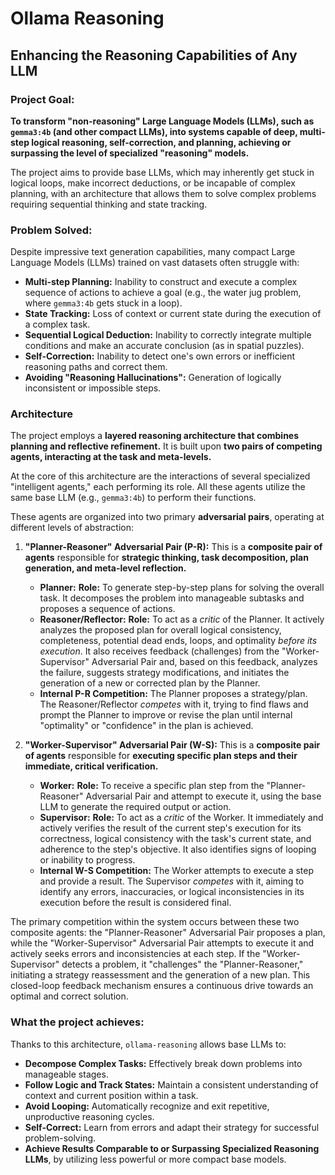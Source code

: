 # Ollama Reasoning
## Enhancing the Reasoning Capabilities of Any LLM

### Project Goal:

**To transform "non-reasoning" Large Language Models (LLMs), such as `gemma3:4b` (and other compact LLMs), into systems capable of deep, multi-step logical reasoning, self-correction, and planning, achieving or surpassing the level of specialized "reasoning" models.**

The project aims to provide base LLMs, which may inherently get stuck in logical loops, make incorrect deductions, or be incapable of complex planning, with an architecture that allows them to solve complex problems requiring sequential thinking and state tracking.

### Problem Solved:

Despite impressive text generation capabilities, many compact Large Language Models (LLMs) trained on vast datasets often struggle with:
*   **Multi-step Planning:** Inability to construct and execute a complex sequence of actions to achieve a goal (e.g., the water jug problem, where `gemma3:4b` gets stuck in a loop).
*   **State Tracking:** Loss of context or current state during the execution of a complex task.
*   **Sequential Logical Deduction:** Inability to correctly integrate multiple conditions and make an accurate conclusion (as in spatial puzzles).
*   **Self-Correction:** Inability to detect one's own errors or inefficient reasoning paths and correct them.
*   **Avoiding "Reasoning Hallucinations":** Generation of logically inconsistent or impossible steps.

### Architecture

The project employs a **layered reasoning architecture that combines planning and reflective refinement.** It is built upon **two pairs of competing agents, interacting at the task and meta-levels.**

At the core of this architecture are the interactions of several specialized "intelligent agents," each performing its role. All these agents utilize the same base LLM (e.g., `gemma3:4b`) to perform their functions.

These agents are organized into two primary **adversarial pairs**, operating at different levels of abstraction:

1.  **"Planner-Reasoner" Adversarial Pair (P-R):**
    This is a **composite pair of agents** responsible for **strategic thinking, task decomposition, plan generation, and meta-level reflection.**
    *   **Planner:** **Role:** To generate step-by-step plans for solving the overall task. It decomposes the problem into manageable subtasks and proposes a sequence of actions.
    *   **Reasoner/Reflector:** **Role:** To act as a *critic* of the Planner. It actively analyzes the proposed plan for overall logical consistency, completeness, potential dead ends, loops, and optimality *before its execution*. It also receives feedback (challenges) from the "Worker-Supervisor" Adversarial Pair and, based on this feedback, analyzes the failure, suggests strategy modifications, and initiates the generation of a new or corrected plan by the Planner.
    *   **Internal P-R Competition:** The Planner proposes a strategy/plan. The Reasoner/Reflector *competes* with it, trying to find flaws and prompt the Planner to improve or revise the plan until internal "optimality" or "confidence" in the plan is achieved.

2.  **"Worker-Supervisor" Adversarial Pair (W-S):**
    This is a **composite pair of agents** responsible for **executing specific plan steps and their immediate, critical verification.**
    *   **Worker:** **Role:** To receive a specific plan step from the "Planner-Reasoner" Adversarial Pair and attempt to execute it, using the base LLM to generate the required output or action.
    *   **Supervisor:** **Role:** To act as a *critic* of the Worker. It immediately and actively verifies the result of the current step's execution for its correctness, logical consistency with the task's current state, and adherence to the step's objective. It also identifies signs of looping or inability to progress.
    *   **Internal W-S Competition:** The Worker attempts to execute a step and provide a result. The Supervisor *competes* with it, aiming to identify any errors, inaccuracies, or logical inconsistencies in its execution before the result is considered final.

The primary competition within the system occurs between these two composite agents: the "Planner-Reasoner" Adversarial Pair proposes a plan, while the "Worker-Supervisor" Adversarial Pair attempts to execute it and actively seeks errors and inconsistencies at each step. If the "Worker-Supervisor" detects a problem, it "challenges" the "Planner-Reasoner," initiating a strategy reassessment and the generation of a new plan. This closed-loop feedback mechanism ensures a continuous drive towards an optimal and correct solution.

### What the project achieves:

Thanks to this architecture, `ollama-reasoning` allows base LLMs to:
*   **Decompose Complex Tasks:** Effectively break down problems into manageable stages.
*   **Follow Logic and Track States:** Maintain a consistent understanding of context and current position within a task.
*   **Avoid Looping:** Automatically recognize and exit repetitive, unproductive reasoning cycles.
*   **Self-Correct:** Learn from errors and adapt their strategy for successful problem-solving.
*   **Achieve Results Comparable to or Surpassing Specialized Reasoning LLMs**, by utilizing less powerful or more compact base models.